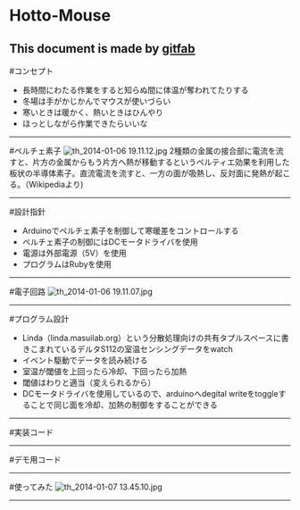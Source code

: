# Hotto-Mouse
## 
This document is made by [gitfab](http://gitfab.org)
---

#コンセプト
- 長時間にわたる作業をすると知らぬ間に体温が奪われてたりする
- 冬場は手がかじかんでマウスが使いづらい
- 寒いときは暖かく、熱いときはひんやり
- ほっとしながら作業できたらいいな

---
#ペルチェ素子
![th_2014-01-06 19.11.12.jpg](https://raw.github.com/keroxp/Hotto-Mouse/master/gitfab/resources/th_2014-01-06-19.11.12.jpg)
2種類の金属の接合部に電流を流すと、片方の金属からもう片方へ熱が移動するというペルティエ効果を利用した板状の半導体素子。直流電流を流すと、一方の面が吸熱し、反対面に発熱が起こる。（Wikipediaより)

---
#設計指針
- Arduinoでペルチェ素子を制御して寒暖差をコントロールする
- ペルチェ素子の制御にはDCモータドライバを使用
- 電源は外部電源（5V）を使用
- プログラムはRubyを使用

---
#電子回路
![th_2014-01-06 19.11.07.jpg](https://raw.github.com/keroxp/Hotto-Mouse/master/gitfab/resources/th_2014-01-06-19.11.07.jpg)

---
#プログラム設計
- Linda（linda.masuilab.org）という分散処理向けの共有タプルスペースに書きこまれているデルタS112の室温センシングデータをwatch
- イベント駆動でデータを読み続ける
- 室温が閾値を上回ったら冷却、下回ったら加熱
- 閾値はわりと適当（変えられるから）
- DCモータドライバを使用しているので、arduinoへdegital writeをtoggleすることで同じ面を冷却、加熱の制御をすることができる

---
#実装コード
<script src="https://gist.github.com/keroxp/8295787.js"></script>

---
#デモ用コード
<script src="https://gist.github.com/keroxp/8295805.js"></script>

---
#使ってみた
![th_2014-01-07 13.45.10.jpg](https://raw.github.com/keroxp/Hotto-Mouse/master/gitfab/resources/th_2014-01-07-13.45.10.jpg)

---

